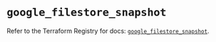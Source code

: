 # `google_filestore_snapshot`

Refer to the Terraform Registry for docs: [`google_filestore_snapshot`](https://registry.terraform.io/providers/hashicorp/google-beta/6.20.0/docs/resources/google_filestore_snapshot).
